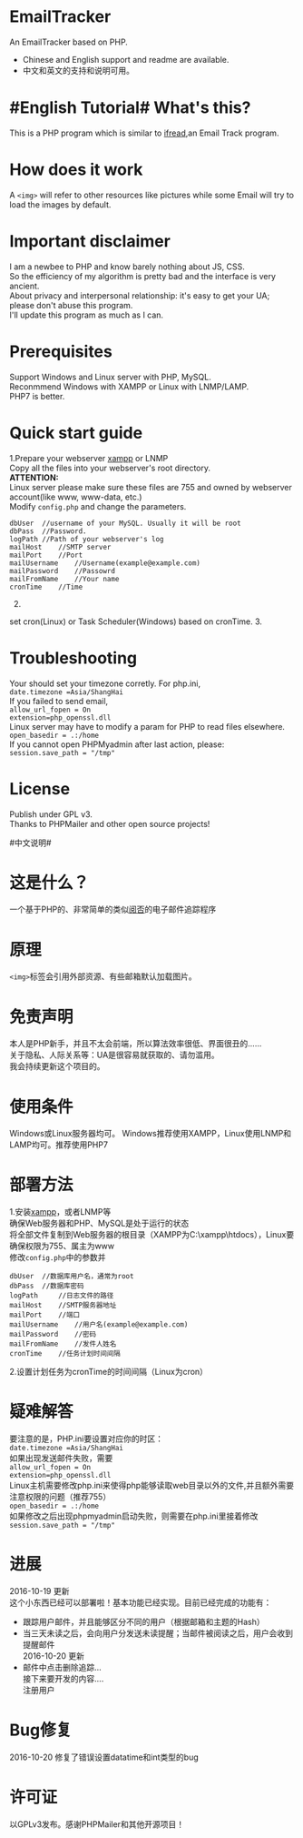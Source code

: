 # EmailTracker
An EmailTracker based on PHP.


* Chinese and English support and readme are available.
* 中文和英文的支持和说明可用。

#English Tutorial#
What's this?
====
This is a PHP program which is similar to [ifread](http://www.ifread.com/),an Email Track program.

How does it work
====
A `<img>` will refer to other resources like pictures while some Email will try to load the images by default.

Important disclaimer
====
I am a newbee to PHP and know barely nothing about JS, CSS. <br>
So the efficiency of my algorithm is pretty bad and the interface is very ancient.<br>
About privacy and interpersonal relationship: it's easy to get your UA; please don't abuse this program.<br>
I'll update this program as much as I can.<br>

Prerequisites
====
Support Windows and Linux server with PHP, MySQL.<br>
Reconmmend Windows with XAMPP or Linux with LNMP/LAMP.<br>
PHP7 is better.<br>

Quick start guide
====
1.Prepare your webserver [xampp](http://www.xampps.com/) or LNMP<br>
Copy all the files into your webserver's root directory.<br>
**ATTENTION:**<br>
Linux server please make sure these files are 755 and owned by webserver account(like www, www-data, etc.)<br>
Modify `config.php` and change the parameters.<br>
```
dbUser	//username of your MySQL. Usually it will be root
dbPass	//Password.
logPath	//Path of your webserver's log
mailHost	//SMTP server
mailPort	//Port
mailUsername	//Username(example@example.com)
mailPassword	//Passowrd
mailFromName	//Your name
cronTime	//Time
```
2.
set cron(Linux) or Task Scheduler(Windows) based on cronTime.
3.

Troubleshooting
====
Your should set your timezone corretly. For php.ini,<br>
`date.timezone =Asia/ShangHai`<br>
If you failed to send email,<br>
`allow_url_fopen = On`<br>
`extension=php_openssl.dll`<br>
Linux server may have to modify a param for PHP to read files elsewhere.<br>
`open_basedir = .:/home`<br>
If you cannot open PHPMyadmin after last action, please:<br>
`session.save_path = "/tmp"`

License
====
Publish under GPL v3.<br>
Thanks to PHPMailer and other open source projects!










#中文说明#

这是什么？
====
一个基于PHP的、非常简单的类似[阅否](http://www.ifread.com/)的电子邮件追踪程序

原理
====
`<img>`标签会引用外部资源、有些邮箱默认加载图片。

免责声明
====
本人是PHP新手，并且不太会前端，所以算法效率很低、界面很丑的……<br>
关于隐私、人际关系等：UA是很容易就获取的、请勿滥用。<br>
我会持续更新这个项目的。<br>

使用条件
====
Windows或Linux服务器均可。
Windows推荐使用XAMPP，Linux使用LNMP和LAMP均可。推荐使用PHP7


部署方法
===
1.安装[xampp](http://www.xampps.com/)，或者LNMP等<br>
确保Web服务器和PHP、MySQL是处于运行的状态<br>
将全部文件复制到Web服务器的根目录（XAMPP为C:\xampp\htdocs），Linux要确保权限为755、属主为www<br>
修改`config.php`中的参数并<br>
```
dbUser	//数据库用户名，通常为root
dbPass	//数据库密码
logPath		//日志文件的路径
mailHost	//SMTP服务器地址
mailPort	//端口
mailUsername	//用户名(example@example.com)
mailPassword	//密码
mailFromName	//发件人姓名
cronTime	//任务计划时间间隔
```
2.设置计划任务为cronTime的时间间隔（Linux为cron）<br>

疑难解答
====
要注意的是，PHP.ini要设置对应你的时区：<br>
`date.timezone =Asia/ShangHai`<br>
如果出现发送邮件失败，需要<br>
`allow_url_fopen = On`<br>
`extension=php_openssl.dll`<br>
Linux主机需要修改php.ini来使得php能够读取web目录以外的文件,并且额外需要注意权限的问题（推荐755）<br>
`open_basedir = .:/home`<br>
如果修改之后出现phpmyadmin启动失败，则需要在php.ini里接着修改<br>
`session.save_path = "/tmp"`

进展
====
2016-10-19  更新<br>
这个小东西已经可以部署啦！基本功能已经实现。目前已经完成的功能有：
* 跟踪用户邮件，并且能够区分不同的用户（根据邮箱和主题的Hash）<br>
* 当三天未读之后，会向用户分发送未读提醒；当邮件被阅读之后，用户会收到提醒邮件<br>
2016-10-20  更新<br>
* 邮件中点击删除追踪...<br>
接下来要开发的内容....<br>
注册用户

Bug修复
====
2016-10-20 修复了错误设置datatime和int类型的bug

许可证
=====
以GPLv3发布。感谢PHPMailer和其他开源项目！



